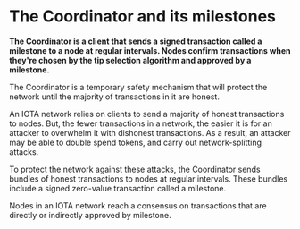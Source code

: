 # The Coordinator and its milestones

**The Coordinator is a client that sends a signed transaction called a milestone to a node at regular intervals. Nodes confirm transactions when they're chosen by the tip selection algorithm and approved by a milestone.**

The Coordinator is a temporary safety mechanism that will protect the network until the majority of transactions in it are honest.

An IOTA network relies on clients to send a majority of honest transactions to nodes. But, the fewer transactions in a network, the easier it is for an attacker to overwhelm it with dishonest transactions. As a result, an attacker may be able to double spend tokens, and carry out network-splitting attacks.

To protect the network against these attacks, the Coordinator sends bundles of honest transactions to nodes at regular intervals. These bundles include a signed zero-value transaction called a milestone.

Nodes in an IOTA network reach a consensus on transactions that are directly or indirectly approved by milestone.
